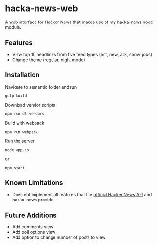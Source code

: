 # hacka-news-web

A web interface for Hacker News that makes use of my [hacka-news](https://github.com/Coteh/hacka-news) node module.

## Features

- View top 10 headlines from five feed types (hot, new, ask, show, jobs)
- Change theme (regular, night mode)

## Installation

Navigate to semantic folder and run

`gulp build`

Download vendor scripts

`npm run dl-vendors`

Build with webpack

`npm run webpack`

Run the server

`node app.js`

or

`npm start`

## Known Limitations

- Does not implement all features that the [official Hacker News API](https://github.com/HackerNews/API) and hacka-news provide

## Future Additions

- Add comments view
- Add poll options view
- Add option to change number of posts to view
